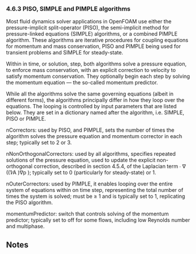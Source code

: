 ### 4.6.3 PISO, SIMPLE and PIMPLE algorithms

Most fluid dynamics solver applications in OpenFOAM use either the pressure-implicit split-operator (PISO), the semi-implicit method for pressure-linked equations (SIMPLE) algorithms, or a combined PIMPLE algorithm. These algorithms are iterative procedures for coupling equations for momentum and mass conservation, PISO and PIMPLE being used for transient problems and SIMPLE for steady-state.

Within in time, or solution, step, both algorithms solve a pressure equation, to enforce mass conservation, with an explicit correction to velocity to satisfy momentum conservation. They optionally begin each step by solving the momentum equation — the so-called momentum predictor.

While all the algorithms solve the same governing equations (albeit in different forms), the algorithms principally differ in how they loop over the equations. The looping is controlled by input parameters that are listed below. They are set in a dictionary named after the algorithm, i.e. SIMPLE, PISO or PIMPLE.

nCorrectors: used by PISO, and PIMPLE, sets the number of times the algorithm solves the pressure equation and momentum corrector in each step; typically set to 2 or 3.

nNonOrthogonalCorrectors: used by all algorithms, specifies repeated solutions of the pressure equation, used to update the explicit non-orthogonal correction, described in section 4.5.4, of the Laplacian term ∙ ∇ ((1∕A )∇p ); typically set to 0 (particularly for steady-state) or 1.

nOuterCorrectors: used by PIMPLE, it enables looping over the entire system of equations within on time step, representing the total number of times the system is solved; must be ≥ 1 and is typically set to 1, replicating the PISO algorithm.

momentumPredictor: switch that controls solving of the momentum predictor; typically set to off for some flows, including low Reynolds number and multiphase.



## Notes


